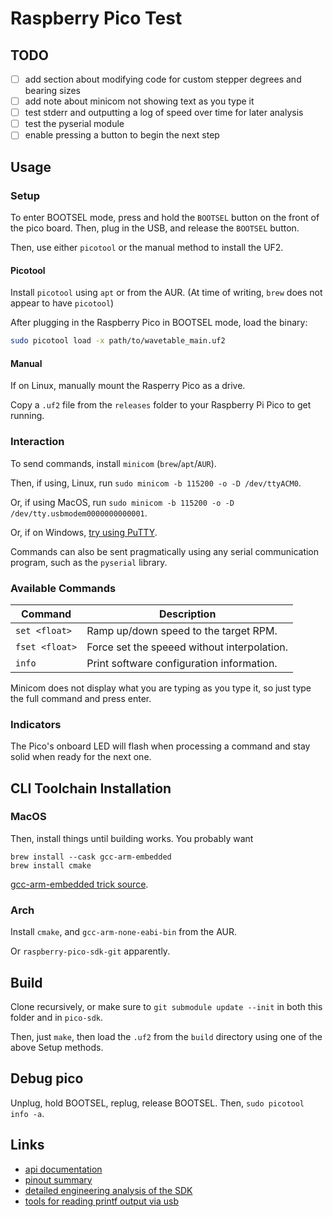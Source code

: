 # Raspberry Pico Test

## TODO
- [ ] add section about modifying code for custom stepper degrees and bearing sizes
- [ ] add note about minicom not showing text as you type it
- [ ] test stderr and outputting a log of speed over time for later analysis
- [ ] test the pyserial module
- [ ] enable pressing a button to begin the next step

## Usage

### Setup

To enter BOOTSEL mode, press and hold the `BOOTSEL` button on the front of the pico board. Then, plug in the USB, and release the `BOOTSEL` button. 

Then, use either `picotool` or the manual method to install the UF2.

#### Picotool

Install `picotool` using `apt` or from the AUR. (At time of writing, `brew` does not appear to have `picotool`) 

After plugging in the Raspberry Pico in BOOTSEL mode, load the binary:
```sh 
sudo picotool load -x path/to/wavetable_main.uf2
```

#### Manual 

If on Linux, manually mount the Rasperry Pico as a drive.

Copy a `.uf2` file from the `releases` folder to your Raspberry Pi Pico to get running.

### Interaction

To send commands, install `minicom` (`brew`/`apt`/`AUR`).

Then, if using, Linux, run `sudo minicom -b 115200 -o -D /dev/ttyACM0`.

Or, if using MacOS, run `sudo minicom -b 115200 -o -D /dev/tty.usbmodem0000000000001`.

Or, if on Windows, [try using PuTTY](https://stackoverflow.com/questions/66223686/raspberry-pi-pico-usb-debbuging-on-windows).

Commands can also be sent pragmatically using any serial communication program, such as the `pyserial` library.

### Available Commands

| Command        | Description                                 |
|----------------|---------------------------------------------|
| `set <float>`  | Ramp up/down speed to the target RPM.       |
| `fset <float>` | Force set the speeed without interpolation. |
| `info`         | Print software configuration information.   |

Minicom does not display what you are typing as you type it, so just type the full command and press enter.

### Indicators

The Pico's onboard LED will flash when processing a command and stay solid when ready for the next one.

## CLI Toolchain Installation

### MacOS

Then, install things until building works. You probably want
```
brew install --cask gcc-arm-embedded
brew install cmake
```

[gcc-arm-embedded trick source](https://gist.github.com/joegoggins/7763637).

### Arch

Install `cmake`, and `gcc-arm-none-eabi-bin` from the AUR.

Or `raspberry-pico-sdk-git` apparently.

## Build

Clone recursively, or make sure to `git submodule update --init` in both this folder and in `pico-sdk`.

Then, just `make`, then load the `.uf2` from the `build` directory using one of the above Setup methods.

## Debug pico
Unplug, hold BOOTSEL, replug, release BOOTSEL. Then, `sudo picotool info -a`.

## Links
- [api documentation](https://raspberrypi.github.io/pico-sdk-doxygen/index.html)
- [pinout summary](https://microcontrollerslab.com/raspberry-pi-pico-pinout-features-programming-peripherals/)
- [detailed engineering analysis of the SDK](https://www.stereorocker.co.uk/2021/02/14/raspberry-pi-pico-displays-fonts-portability/)
- [tools for reading printf output via usb](https://www.raspberrypi.org/forums/viewtopic.php?t=302227)

